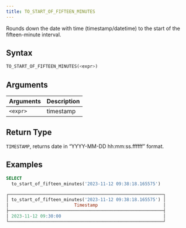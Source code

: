 ```yaml
---
title: TO_START_OF_FIFTEEN_MINUTES
---
```


Rounds down the date with time (timestamp/datetime) to the start of the fifteen-minute interval.
## Syntax

```sql
TO_START_OF_FIFTEEN_MINUTES(<expr>)
```

## Arguments

| Arguments | Description |
|-----------|-------------|
| `<expr>`  | timestamp   |

## Return Type

`TIMESTAMP`, returns date in “YYYY-MM-DD hh:mm:ss.ffffff” format.

## Examples

```sql
SELECT
  to_start_of_fifteen_minutes('2023-11-12 09:38:18.165575')

┌───────────────────────────────────────────────────────────┐
│ to_start_of_fifteen_minutes('2023-11-12 09:38:18.165575') │
│                         Timestamp                         │
├───────────────────────────────────────────────────────────┤
│ 2023-11-12 09:30:00                                       │
└───────────────────────────────────────────────────────────┘
```
